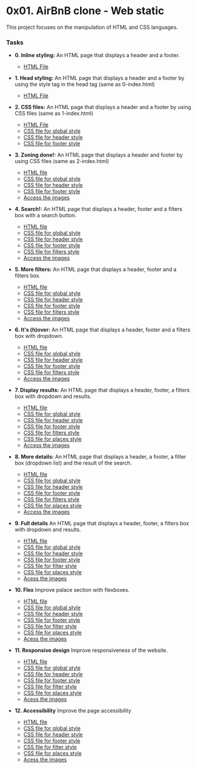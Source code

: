 # 0x01. AirBnB clone - Web static

This project focuses on the manipulation of HTML and CSS languages.

### Tasks
* **0. Inline styling:**
An HTML page that displays a header and a footer.
    * [ HTML File ](./0-index.html)

* **1. Head styling:**
An HTML page that displays a header and a footer by using the style tag in the head tag (same as 0-index.html)
    * [ HTML File ](./1-index.html)

* **2. CSS files:**
An HTML page that displays a header and a footer by using CSS files (same as 1-index.html)
    * [ HTML File ](./2-index.html)
    * [ CSS file for global style ](./styles/2-common.css)
    * [ CSS file for header style ](./styles/2-header.css)
    * [ CSS file for footer style ](./styles/2-footer.css)

* **3. Zoning done!:**
An HTML page that displays a header and footer by using CSS files (same as 2-index.html)
    * [ HTML file ](./3-index.html)
    * [ CSS file for global style ](./styles/3-common.css)
    * [ CSS file for header style ](./styles/3-header.css)
    * [ CSS file for footer style ](./styles/3-footer.css)
    * [ Access the images ](./images/)

* **4. Search!:**
An HTML page that displays a header, footer and a filters box with a search button.
    * [ HTML file ](./4-index.html)
    * [ CSS file for global style ](./styles/4-common.css)
    * [ CSS file for header style ](./styles/3-header.css)
    * [ CSS file for footer style ](./styles/3-footer.css)
    * [ CSS file for filters style ](./styles/4-filters.css)
    * [ Access the images ](./images/)

* **5. More filters:**
An HTML page that displays a header, footer and a filters box.
    * [ HTML file ](./5-index.html)
    * [ CSS file for global style ](./styles/4-common.css)
    * [ CSS file for header style ](./styles/3-header.css)
    * [ CSS file for footer style ](./styles/3-footer.css)
    * [ CSS file for filters style ](./styles/5-filters.css)
    * [ Access the images ](./images/)

* **6. It's (h)over:**
An HTML page that displays a header, footer and a filters box with dropdown.
    * [ HTML file ](./6-index.html)
    * [ CSS file for global style ](./styles/4-common.css)
    * [ CSS file for header style ](./styles/3-header.css)
    * [ CSS file for footer style ](./styles/3-footer.css)
    * [ CSS file for filters style ](./styles/6-filters.css)
    * [ Access the images ](./images/)

* **7. Display results:**
An HTML page that displays a header, footer, a filters box with dropdown and results.
    * [ HTML file ](./7-index.html)
    * [ CSS file for global style ](./styles/4-common.css)
    * [ CSS file for header style ](./styles/3-header.css)
    * [ CSS file for footer style ](./styles/3-footer.css)
    * [ CSS file for filters style ](./styles/6-filters.css)
    * [ CSS file for places style ](./styles/7-places.css)
    * [ Access the images ](./images/)

* **8. More details:**
An HTML page that displays a header, a footer, a filter box (dropdown list) and the result of the search.
    * [ HTML file ](./8-index.html)
    * [ CSS file for global style ](./styles/4-common.css)
    * [ CSS file for header style ](./styles/3-header.css)
    * [ CSS file for footer style ](./styles/3-footer.css)
    * [ CSS file for filters style ](./styles/6-filters.css)
    * [ CSS file for places style ](./styles/8-places.css)
    * [ Access the images ](./images/)

* **9. Full details**
An HTML page that displays a header, footer, a filters box with dropdown and results.
    * [ HTML file ](./100-index.html)
    * [ CSS file for global style ](./styles/4-common.css)
    * [ CSS file for header style ](./styles/3-header.css)
    * [ CSS file for footer style ](./styles/3-footer.css)
    * [ CSS file for filter style ](./styles/6-filters.css)
    * [ CSS file for places style ](./styles/100-places.css)
    * [ Acess the images ](./images/)

* **10. Flex**
Improve palace section with flexboxes.
    * [ HTML file ](./101-index.html)
    * [ CSS file for global style ](./styles/4-common.css)
    * [ CSS file for header style ](./styles/3-header.css)
    * [ CSS file for footer style ](./styles/3-footer.css)
    * [ CSS file for filter style ](./styles/6-filters.css)
    * [ CSS file for places style ](./styles/101-places.css)
    * [ Acess the images ](./images/)

* **11. Responsive design**
Improve responsiveness of the website.
    * [ HTML file ](./102-index.html)
    * [ CSS file for global style ](./styles/102-common.css)
    * [ CSS file for header style ](./styles/102-header.css)
    * [ CSS file for footer style ](./styles/102-footer.css)
    * [ CSS file for filter style ](./styles/102-filters.css)
    * [ CSS file for places style ](./styles/102-places.css)
    * [ Acess the images ](./images/)

* **12. Accessibility**
Improve the page accessibility
    * [ HTML file ](./103-index.html)
    * [ CSS file for global style ](./styles/103-common.css)
    * [ CSS file for header style ](./styles/103-header.css)
    * [ CSS file for footer style ](./styles/103-footer.css)
    * [ CSS file for filter style ](./styles/103-filters.css)
    * [ CSS file for places style ](./styles/103-places.css)
    * [ Acess the images ](./images/)
